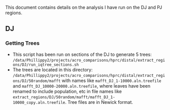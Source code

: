 This document contains details on the analysis I have run on the DJ and PJ regions.

## DJ
### Getting Trees
* This script has been run on sections of the DJ to generate 5 trees: `/data/Phillippy2/projects/acro_comparisons/hprc/distal/extract_regions/DJ/run_iqtree_sections.sh`
* The trees are located in this directory: `/data/Phillippy2/projects/acro_comparisons/hprc/distal/extract_regions/DJ/50random/mafft` with names like `mafft_DJ_1-10000.aln.treefile` and `mafft_DJ_10000-20000.aln.treefile`, where leaves have been renamed to include population, etc in file names like `extract_regions/DJ/50random/mafft/mafft_DJ_1-10000_copy.aln.treefile`. Tree files are in Newick format.